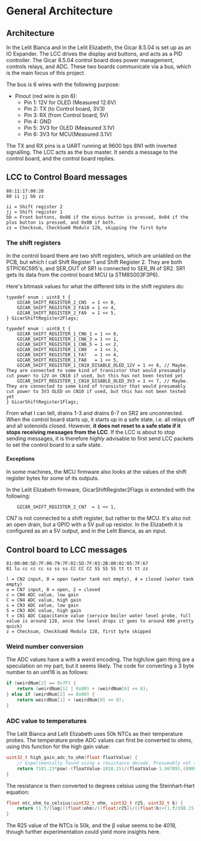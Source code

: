 # General Architecture

## Architecture
In the Lelit Bianca and in the Lelit Elizabeth, the Gicar 8.5.04 is set up as an IO Expander. The LCC drives the display and buttons, and acts as a PID controller. The Gicar 8.5.04 control board does power management, controls relays, and ADC. These two boards communicate via a bus, which is the main focus of this project.

The bus is 6 wires with the following purpose:

* Pinout (red wire is pin 6):
  * Pin 1: 12V for OLED (Measured 12.6V)
  * Pin 2: TX (to Control board, 3V3)
  * Pin 3: RX (from Control board, 5V)
  * Pin 4: GND
  * Pin 5: 3V3 for OLED (Measured 3.1V)
  * Pin 6: 3V3 for MCU(Measured 3.1V)

The TX and RX pins is a UART running at 9600 bps 8N1 with inverted signalling. The LCC acts as the bus master. It sends a message to the control board, and the control board replies.

## LCC to Control Board messages

```
80:11:17:00:28
80 ii jj bb zz

ii = Shift register 2
jj = Shift register 1
bb = Front buttons, 0x08 if the minus button is pressed, 0x04 if the plus button is pressed, and 0x0B if both.
zz = Checksum, CheckSum8 Modulo 128, skipping the first byte
```

### The shift registers

In the control board there are two shift registers, which are unlabled on the PCB, but which I call Shift Register 1 and Shift Register 2. They are both STPIC6C595's, and SER_OUT of SR1 is connected to SER_IN of SR2. SR1 gets its data from the control board MCU (a STM8S003F3P6).

Here's bitmask values for what the different bits in the shift registers do:

```
typedef enum : uint8_t {
    GICAR_SHIFT_REGISTER_2_CN5  = 1 << 0,
    GICAR_SHIFT_REGISTER_2_FA10 = 1 << 4,
    GICAR_SHIFT_REGISTER_2_FA9  = 1 << 5,
} GicarShiftRegister2Flags;

typedef enum : uint8_t {
    GICAR_SHIFT_REGISTER_1_CN6_1 = 1 << 0,
    GICAR_SHIFT_REGISTER_1_CN6_3 = 1 << 1,
    GICAR_SHIFT_REGISTER_1_CN6_5 = 1 << 2,
    GICAR_SHIFT_REGISTER_1_CN9   = 1 << 3,
    GICAR_SHIFT_REGISTER_1_FA7   = 1 << 4,
    GICAR_SHIFT_REGISTER_1_FA8   = 1 << 5,
    GICAR_SHIFT_REGISTER_1_CN10_DISABLE_OLED_12V = 1 << 6, // Maybe. They are connected to some kind of transistor that would presumably cut power to 12V on CN10 if used, but this has not been tested yet
    GICAR_SHIFT_REGISTER_1_CN10_DISABLE_OLED_3V3 = 1 << 7, // Maybe. They are connected to some kind of transistor that would presumably cut power to 3V3 OLED on CN10 if used, but this has not been tested yet
} GicarShiftRegister1Flags;
```

From what I can tell, drains 1-3 and drains 6-7 on SR2 are unconnected. When the control board starts up, it starts up in a safe state, i.e. all relays off and all solenoids closed. However, **it does not reset to a safe state if it stops receiving messages from the LCC**. If the LCC is about to stop sending messages, it is therefore *highly* advisable to first send LCC packets to set the control board to a safe state.

#### Exceptions

In some machines, the MCU firmware also looks at the values of the shift register bytes for some of its outputs.

In the Lelit Elizabeth firmware, GicarShiftRegister2Flags is extended with the following:

```
    GICAR_SHIFT_REGISTER_2_CN7  = 1 << 1, 
```

CN7 is not connected to a shift register, but rather to the MCU. It's also not an open drain, but a GPIO with a 5V pull up resistor. In the Elizabeth it is configured as an a 5V output, and in the Lelit Bianca, as an input. 

## Control board to LCC messages

```
81:00:00:5D:7F:00:79:7F:02:5D:7F:03:2B:00:02:05:7F:67
81 lu cc cc cc ss ss ss CC CC CC SS SS SS tt tt tt zz

l = CN2 input, 0 = open (water tank not empty), 4 = closed (water tank empty)
u = CN7 input, 0 = open, 2 = closed
c = CN4 ADC value, low gain
C = CN4 ADC value, high gain
s = CN3 ADC value, low gain
S = CN3 ADC value, high gain
t = CN1 ADC Capacitance value (service boiler water level probe, full value is around 128, once the level drops it goes to around 600 pretty quick)
z = Checksum, CheckSum8 Modulo 128, first byte skipped
```

### Weird number conversion

The ADC values have a with a weird encoding. The high/low gain thing are a speculation on my part, but it seems likely. The code for converting a 3 byte number to an uint16 is as follows:

```c
if (weirdNum[2] == 0x7F) {
    return (weirdNum[1] | 0x80) + (weirdNum[0] << 8);
} else if (weirdNum[2] == 0x00) {
    return weirdNum[1] + (weirdNum[0] << 8);
}
```

### ADC value to temperatures

The Lelit Bianca and Lelit Elizabeth uses 50k NTCs as their temperature probes. The temperature probe ADC values can first be converted to ohms, using this function for the high gain value:

```c
uint32_t high_gain_adc_to_ohm(float floatValue) {
	// Experimentally found using a resistance decade. Presumably not strictly correct, but it produces correct enough numbers in our span.
    return 7181.23*pow(-(floatValue-1018.15)/(floatValue-1.56789),(8000.f/8043.f));
}
```

The resistance is then converted to degrees celsius using the Steinhart-Hart equation:

```c
float ntc_ohm_to_celsius(uint32_t ohm, uint32_t r25, uint32_t b) {
    return (1.f/(log(((float)ohm)/((float)r25))/((float)b)+(1.f/298.15)))-273.15;
}
```

The R25 value of the NTCs is 50k, and the β value seems to be 4018, though further experimentation could yield more insights here.
